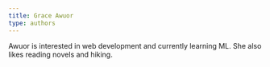 ```yaml
---
title: Grace Awuor
type: authors
---
```

Awuor is interested in web development and currently learning ML. She also likes reading novels and hiking.